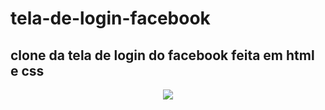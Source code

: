 # tela-de-login-facebook
## clone da tela de login do facebook feita em html e css

<div align="center">
  <img src="https://user-images.githubusercontent.com/43277345/192033593-c201163a-64d2-4974-8306-c6e1fc11c00b.png"/>
  </div>
